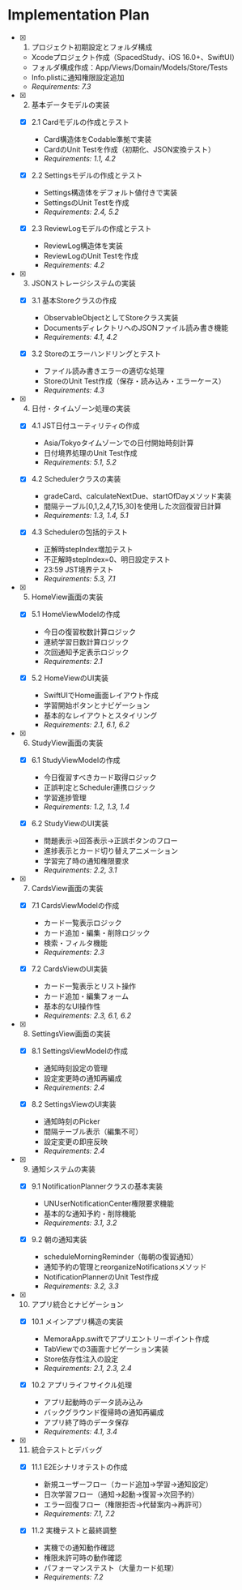 # Implementation Plan

- [x] 1. プロジェクト初期設定とフォルダ構成
  - Xcodeプロジェクト作成（SpacedStudy、iOS 16.0+、SwiftUI）
  - フォルダ構成作成：App/Views/Domain/Models/Store/Tests
  - Info.plistに通知権限設定追加
  - _Requirements: 7.3_

- [x] 2. 基本データモデルの実装
  - [x] 2.1 Cardモデルの作成とテスト
    - Card構造体をCodable準拠で実装
    - CardのUnit Testを作成（初期化、JSON変換テスト）
    - _Requirements: 1.1, 4.2_

  - [x] 2.2 Settingsモデルの作成とテスト
    - Settings構造体をデフォルト値付きで実装
    - SettingsのUnit Testを作成
    - _Requirements: 2.4, 5.2_

  - [x] 2.3 ReviewLogモデルの作成とテスト
    - ReviewLog構造体を実装
    - ReviewLogのUnit Testを作成
    - _Requirements: 4.2_

- [x] 3. JSONストレージシステムの実装
  - [x] 3.1 基本Storeクラスの作成
    - ObservableObjectとしてStoreクラス実装
    - DocumentsディレクトリへのJSONファイル読み書き機能
    - _Requirements: 4.1, 4.2_

  - [x] 3.2 Storeのエラーハンドリングとテスト
    - ファイル読み書きエラーの適切な処理
    - StoreのUnit Test作成（保存・読み込み・エラーケース）
    - _Requirements: 4.3_

- [x] 4. 日付・タイムゾーン処理の実装
  - [x] 4.1 JST日付ユーティリティの作成
    - Asia/Tokyoタイムゾーンでの日付開始時刻計算
    - 日付境界処理のUnit Test作成
    - _Requirements: 5.1, 5.2_

  - [x] 4.2 Schedulerクラスの実装
    - gradeCard、calculateNextDue、startOfDayメソッド実装
    - 間隔テーブル[0,1,2,4,7,15,30]を使用した次回復習日計算
    - _Requirements: 1.3, 1.4, 5.1_

  - [x] 4.3 Schedulerの包括的テスト
    - 正解時stepIndex増加テスト
    - 不正解時stepIndex=0、明日設定テスト
    - 23:59 JST境界テスト
    - _Requirements: 5.3, 7.1_

- [x] 5. HomeView画面の実装
  - [x] 5.1 HomeViewModelの作成
    - 今日の復習枚数計算ロジック
    - 連続学習日数計算ロジック
    - 次回通知予定表示ロジック
    - _Requirements: 2.1_

  - [x] 5.2 HomeViewのUI実装
    - SwiftUIでHome画面レイアウト作成
    - 学習開始ボタンとナビゲーション
    - 基本的なレイアウトとスタイリング
    - _Requirements: 2.1, 6.1, 6.2_

- [x] 6. StudyView画面の実装
  - [x] 6.1 StudyViewModelの作成
    - 今日復習すべきカード取得ロジック
    - 正誤判定とScheduler連携ロジック
    - 学習進捗管理
    - _Requirements: 1.2, 1.3, 1.4_

  - [x] 6.2 StudyViewのUI実装
    - 問題表示→回答表示→正誤ボタンのフロー
    - 進捗表示とカード切り替えアニメーション
    - 学習完了時の通知権限要求
    - _Requirements: 2.2, 3.1_

- [x] 7. CardsView画面の実装
  - [x] 7.1 CardsViewModelの作成
    - カード一覧表示ロジック
    - カード追加・編集・削除ロジック
    - 検索・フィルタ機能
    - _Requirements: 2.3_

  - [x] 7.2 CardsViewのUI実装
    - カード一覧表示とリスト操作
    - カード追加・編集フォーム
    - 基本的なUI操作性
    - _Requirements: 2.3, 6.1, 6.2_

- [x] 8. SettingsView画面の実装
  - [x] 8.1 SettingsViewModelの作成
    - 通知時刻設定の管理
    - 設定変更時の通知再編成
    - _Requirements: 2.4_

  - [x] 8.2 SettingsViewのUI実装
    - 通知時刻のPicker
    - 間隔テーブル表示（編集不可）
    - 設定変更の即座反映
    - _Requirements: 2.4_

- [x] 9. 通知システムの実装
  - [x] 9.1 NotificationPlannerクラスの基本実装
    - UNUserNotificationCenter権限要求機能
    - 基本的な通知予約・削除機能
    - _Requirements: 3.1, 3.2_

  - [x] 9.2 朝の通知実装
    - scheduleMorningReminder（毎朝の復習通知）
    - 通知予約の管理とreorganizeNotificationsメソッド
    - NotificationPlannerのUnit Test作成
    - _Requirements: 3.2, 3.3_

- [x] 10. アプリ統合とナビゲーション
  - [x] 10.1 メインアプリ構造の実装
    - MemoraApp.swiftでアプリエントリーポイント作成
    - TabViewでの3画面ナビゲーション実装
    - Store依存性注入の設定
    - _Requirements: 2.1, 2.3, 2.4_

  - [x] 10.2 アプリライフサイクル処理
    - アプリ起動時のデータ読み込み
    - バックグラウンド復帰時の通知再編成
    - アプリ終了時のデータ保存
    - _Requirements: 4.1, 3.4_

- [x] 11. 統合テストとデバッグ
  - [x] 11.1 E2Eシナリオテストの作成
    - 新規ユーザーフロー（カード追加→学習→通知設定）
    - 日次学習フロー（通知→起動→復習→次回予約）
    - エラー回復フロー（権限拒否→代替案内→再許可）
    - _Requirements: 7.1, 7.2_

  - [x] 11.2 実機テストと最終調整
    - 実機での通知動作確認
    - 権限未許可時の動作確認
    - パフォーマンステスト（大量カード処理）
    - _Requirements: 7.2_